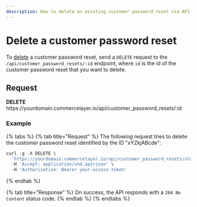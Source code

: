 ```yaml
---
description: How to delete an existing customer password reset via API
---
```


# Delete a customer password reset

To <a href="https://docs.commercelayer.io/developers/deleting-resources" target="_blank">delete</a> a customer password reset, send a `DELETE` request to the `/api/customer_password_resets/:id` endpoint, where `id` is the id of the customer password reset that you want to delete.

## Request

**DELETE** https://<i></i>yourdomain.commercelayer.io/api/customer_password_resets/:id

### Example

{% tabs %}
{% tab title="Request" %}
The following request tries to delete the customer password reset identified by the ID "xYZkjABcde":

```javascript
curl -g -X DELETE \
  'https://yourdomain.commercelayer.io/api/customer_password_resets/xYZkjABcde' \
  -H 'Accept: application/vnd.api+json' \
  -H 'Authorization: Bearer your-access-token'
```
{% endtab %}

{% tab title="Response" %}
On success, the API responds with a `204 No Content` status code.
{% endtab %}
{% endtabs %}


